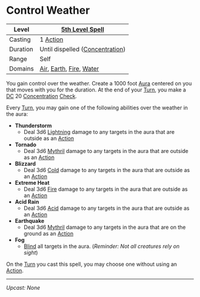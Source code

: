 # Control Weather

| Level    | [5th Level Spell](5th%20Level%20Spells.md)                                                                                                                   |
| -------- | ------------------------------------------------------------------------------------------------------------------------------------------------------------ |
| Casting  | 1 [Action](../../../../Game%20Procedures/Core%20Procedures/Action.md)                                                                                        |
| Duration | Until dispelled ([Concentration](../../Concentration.md))                                                                                                    |
| Range    | Self                                                                                                                                                         |
| Domains  | [Air](../../Spell%20Domains/Air.md), [Earth](../../Spell%20Domains/Earth.md), [Fire](../../Spell%20Domains/Fire.md), [Water](../../Spell%20Domains/Water.md) |

You gain control over the weather. Create a 1000 foot [Aura](../../Areas%20of%20Effect/Aura.md) centered on you that moves with you for the duration. At the end of your [Turn](../../../../Game%20Procedures/Core%20Procedures/Turn.md), you make a [DC](../../../../Game%20Procedures/Core%20Procedures/DC.md) 20 [Concentration](../../Concentration.md) [Check](../../../../Game%20Procedures/Core%20Procedures/Check.md).

Every [Turn](../../../../Game%20Procedures/Core%20Procedures/Turn.md), you may gain one of the following abilities over the weather in the aura:

- **Thunderstorm**
	- Deal 3d6 [Lightning](../../../../Game%20Procedures/Combat/Damage%20Types/Lightning.md) damage to any targets in the aura that are outside as an [Action](../../../../Game%20Procedures/Core%20Procedures/Action.md)
- **Tornado**
	- Deal 3d6 [Mythril](../../../Spellcasting/Mythril.md) damage to any targets in the aura that are outside as an [Action](../../../../Game%20Procedures/Core%20Procedures/Action.md)
- **Blizzard**
	- Deal 3d6 [Cold](../../../../Game%20Procedures/Combat/Damage%20Types/Cold.md) damage to any targets in the aura that are outside as an [Action](../../../../Game%20Procedures/Core%20Procedures/Action.md)
- **Extreme Heat**
	- Deal 3d6 [Fire](../../Spell%20Domains/Fire.md) damage to any targets in the aura that are outside as an [Action](../../../../Game%20Procedures/Core%20Procedures/Action.md)
- **Acid Rain**
	- Deal 3d6 [Acid](../../../../Game%20Procedures/Combat/Damage%20Types/Acid.md) damage to any targets in the aura that are outside as an [Action](../../../../Game%20Procedures/Core%20Procedures/Action.md)
- **Earthquake**
	- Deal 3d6 [Mythril](../../../Spellcasting/Mythril.md) damage to any targets in the aura that are on the ground as an [Action](../../../../Game%20Procedures/Core%20Procedures/Action.md)
- **Fog**
	- [Blind](../../../../Game%20Procedures/Conditions/Blinded.md) all targets in the aura. (*Reminder: Not all creatures rely on sight*)

On the [Turn](../../../../Game%20Procedures/Core%20Procedures/Turn.md) you cast this spell, you may choose one without using an [Action](../../../../Game%20Procedures/Core%20Procedures/Action.md).

---
*Upcast: None*

